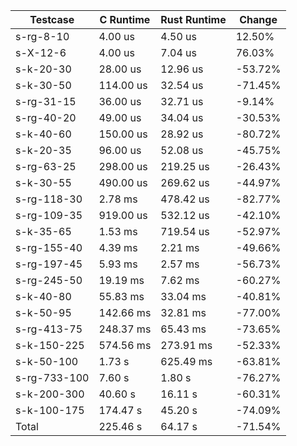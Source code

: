 |     Testcase     |  C Runtime  | Rust Runtime |  Change  |
|------------------|-------------|--------------|----------|
|    s-rg-8-10     |     4.00 us |      4.50 us |   12.50% |
|     s-X-12-6     |     4.00 us |      7.04 us |   76.03% |
|    s-k-20-30     |    28.00 us |     12.96 us |  -53.72% |
|    s-k-30-50     |   114.00 us |     32.54 us |  -71.45% |
|    s-rg-31-15    |    36.00 us |     32.71 us |   -9.14% |
|    s-rg-40-20    |    49.00 us |     34.04 us |  -30.53% |
|    s-k-40-60     |   150.00 us |     28.92 us |  -80.72% |
|    s-k-20-35     |    96.00 us |     52.08 us |  -45.75% |
|    s-rg-63-25    |   298.00 us |    219.25 us |  -26.43% |
|    s-k-30-55     |   490.00 us |    269.62 us |  -44.97% |
|   s-rg-118-30    |     2.78 ms |    478.42 us |  -82.77% |
|   s-rg-109-35    |   919.00 us |    532.12 us |  -42.10% |
|    s-k-35-65     |     1.53 ms |    719.54 us |  -52.97% |
|   s-rg-155-40    |     4.39 ms |      2.21 ms |  -49.66% |
|   s-rg-197-45    |     5.93 ms |      2.57 ms |  -56.73% |
|   s-rg-245-50    |    19.19 ms |      7.62 ms |  -60.27% |
|    s-k-40-80     |    55.83 ms |     33.04 ms |  -40.81% |
|    s-k-50-95     |   142.66 ms |     32.81 ms |  -77.00% |
|   s-rg-413-75    |   248.37 ms |     65.43 ms |  -73.65% |
|   s-k-150-225    |   574.56 ms |    273.91 ms |  -52.33% |
|    s-k-50-100    |      1.73 s |    625.49 ms |  -63.81% |
|   s-rg-733-100   |      7.60 s |       1.80 s |  -76.27% |
|   s-k-200-300    |     40.60 s |      16.11 s |  -60.31% |
|   s-k-100-175    |    174.47 s |      45.20 s |  -74.09% |
|      Total       |    225.46 s |      64.17 s |  -71.54% |
